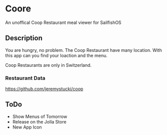 # Coore

An unoffical Coop Restaurant meal viewer for SailfishOS

## Description
You are hungry, no problem. The Coop Restaurant have many location. With this app can you find your loaction and the menu.

Coop Restaurants are only in Switzerland.

### Restaurant Data
https://github.com/jeremystucki/coop

## ToDo
- Show Menus of Tomorrow
- Release on the Jolla Store
- New App Icon
